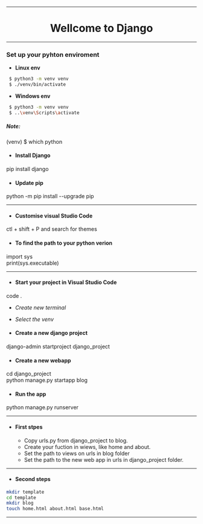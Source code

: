 ***
<div align="center">
  <h1> Wellcome to Django </h1>
</div>

***

### __Set up your pyhton enviroment__  

  * __Linux env__

   ``` bash
    $ python3 -m venv venv
    $ ./venv/bin/activate
   ```
    
  * __Windows env__
  
   ``` bash
    $ python3 -m venv venv
    $ ..\venv\Scripts\activate
   ```
##### __Note:__
(venv) $ which python

* #### __Install Django__  
pip install django

* #### __Update pip__  
python -m pip install --upgrade pip  

***  
* #### __Customise visual Studio Code__

ctl + shift + P and search for themes 

* #### __To find the path to your python verion__
import sys  
print(sys.executable)  

***
* #### __Start your project in Visual Studio Code__  
code .

  * _Create new terminal_  
  * _Select the venv_  

*  #### __Create a new django project__  
django-admin startproject django_project  

* #### __Create a new webapp__
cd django_project    
python manage.py startapp blog  

* #### __Run the app__
python manage.py runserver

***
* #### __First stpes__
  - Copy urls.py from django_project to blog.  
  - Create your fuction in wiews, like home and about.  
  - Set the path to views on urls in blog folder
  - Set the path to the new web app in urls in django_project folder.  

***

* #### __Second steps__
``` bash
mkdir template  
cd template  
mkdir blog  
touch home.html about.html base.html 
```

***